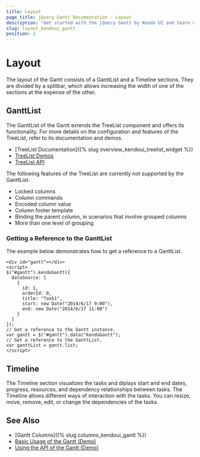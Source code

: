 ```yaml
---
title: Layout
page_title: jQuery Gantt Documentation - Layout
description: "Get started with the jQuery Gantt by Kendo UI and learn more about its layout."
slug: layout_kendoui_gantt
position: 2
---
```


# Layout

The layout of the Gantt consists of a GanttList and a Timeline sections. They are divided by a splitbar, which allows increasing the width of one of the sections at the expense of the other.

## GanttList

The GanttList of the Gantt extends the TreeList component and offers its functionality. For more details on the configuration and features of the TreeList, refer to its documentation and demos.

* [TreeList Documentation]({% slug overview_kendoui_treelist_widget %})
* [TreeList Demos](https://demos.telerik.com/kendo-ui/treelist/index)
* [TreeList API](/api/javascript/ui/treelist)

The following features of the TreeList are currently not supported by the GanttList.

* Locked columns
* Column commands
* Encoded column value
* Column footer template
* Binding the parent column, in scenarios that involve grouped columns
* More than one level of grouping

### Getting a Reference to the GanttList

The example below demonstrates how to get a reference to a GanttList.

    <div id="gantt"></div>
    <script>
    $("#gantt").kendoGantt({
      dataSource: [
        {
          id: 1,
          orderId: 0,
          title: "Task1",
          start: new Date("2014/6/17 9:00"),
          end: new Date("2014/6/17 11:00")
        }
      ]
    });
    // Get a reference to the Gantt instance.
    var gantt = $("#gantt").data("kendoGantt");
    // Get a reference to the GanttList.
    var ganttList = gantt.list;
    </script>

## Timeline

The Timeline section visualizes the tasks and diplays start and end dates, progress, resources, and dependency relationships between tasks. The Timeline allows different ways of interaction with the tasks. You can resize, move, remove, edit, or change the dependencies of the tasks.

## See Also

* [Gantt Columns]({% slug columns_kendoui_gantt %})
* [Basic Usage of the Gantt (Demo)](https://demos.telerik.com/kendo-ui/gantt/index)
* [Using the API of the Gantt (Demo)](https://demos.telerik.com/kendo-ui/gantt/api)
